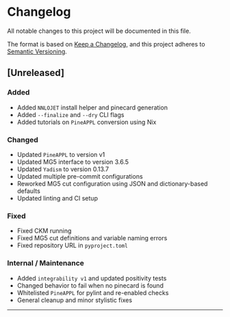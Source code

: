 # Changelog

All notable changes to this project will be documented in this file.

The format is based on [Keep a Changelog](https://keepachangelog.com/en/1.1.0/), and this project adheres to [Semantic Versioning](https://semver.org/spec/v2.0.0.html).

## [Unreleased]

### Added

- Added `NNLOJET` install helper and pinecard generation
- Added `--finalize` and `--dry` CLI flags
- Added tutorials on `PineAPPL` conversion using Nix

### Changed

- Updated `PineAPPL` to version v1
- Updated MG5 interface to version 3.6.5
- Updated `Yadism` to version 0.13.7
- Updated multiple pre-commit configurations
- Reworked MG5 cut configuration using JSON and dictionary-based defaults
- Updated linting and CI setup

### Fixed

- Fixed CKM running
- Fixed MG5 cut definitions and variable naming errors
- Fixed repository URL in `pyproject.toml`

### Internal / Maintenance

- Added `integrability v1` and updated positivity tests
- Changed behavior to fail when no pinecard is found
- Whitelisted `PineAPPL` for pylint and re-enabled checks
- General cleanup and minor stylistic fixes

---

